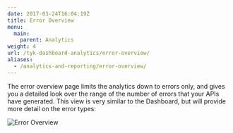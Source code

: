 ```yaml
---
date: 2017-03-24T16:04:19Z
title: Error Overview
menu:
  main:
    parent: Analytics
weight: 4 
url: /tyk-dashboard-analytics/error-overview/
aliases:
  - /analytics-and-reporting/error-overview/
---
```


The error overview page limits the analytics down to errors only, and gives you a detailed look over the range of the number of errors that your APIs have generated. This view is very similar to the Dashboard, but will provide more detail on the error types:

![Error Overview](/docs/img/2.10/errors_overview.png)